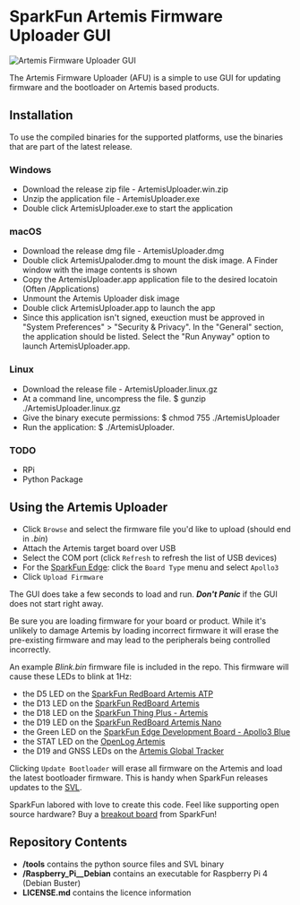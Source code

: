 SparkFun Artemis Firmware Uploader GUI
========================================

![Artemis Firmware Uploader GUI](https://cdn.sparkfun.com/assets/home_page_posts/3/1/2/3/Artemis-GUI-v2.jpg)

The Artemis Firmware Uploader (AFU) is a simple to use GUI for updating firmware and the bootloader on Artemis based products.

## Installation
To use the compiled binaries for the supported platforms, use the binaries that are part of the latest release. 

### Windows
* Download the release zip file - ArtemisUploader.win.zip
* Unzip the application file - ArtemisUploader.exe
* Double click ArtemisUploader.exe to start the application

### macOS
* Download the release dmg file - ArtemisUploader.dmg
* Double click ArtemisUpaloder.dmg to mount the disk image. A Finder window with the image contents is shown
* Copy the ArtemisUploader.app application file to the desired locatoin (Often /Applications)
* Unmount the Artemis Uploader disk image
* Double click ArtemisUploader.app to launch the app
* Since this application isn't signed, exeuction must be approved in "System Preferences" > "Security & Privacy". In the "General" section, the application should be listed. Select the "Run Anyway" option to launch ArtemisUploader.app. 

### Linux
* Download the release  file - ArtemisUploader.linux.gz
* At a command line, uncompress the file.  $ gunzip ./ArtemisUploader.linux.gz
* Give the binary execute permissions:  $ chmod 755 ./ArtemisUploader
* Run the application: $ ./ArtemisUploader.


### TODO
* RPi
* Python Package

## Using the Artemis Uploader
  
  
* Click ```Browse``` and select the firmware file you'd like to upload (should end in *.bin*)
* Attach the Artemis target board over USB
* Select the COM port (click ```Refresh``` to refresh the list of USB devices)
* For the [SparkFun Edge](https://www.sparkfun.com/products/15170): click the ```Board Type``` menu and select ```Apollo3```
* Click ```Upload Firmware```

The GUI does take a few seconds to load and run. _**Don't Panic**_ if the GUI does not start right away.

Be sure you are loading firmware for your board or product. While it's unlikely to damage Artemis by loading incorrect firmware it will erase the pre-existing firmware and may lead to the peripherals being controlled incorrectly.

An example *Blink.bin* firmware file is included in the repo. This firmware will cause these LEDs to blink at 1Hz:
* the D5 LED on the [SparkFun RedBoard Artemis ATP](https://www.sparkfun.com/products/15442)
* the D13 LED on the [SparkFun RedBoard Artemis](https://www.sparkfun.com/products/15444)
* the D18 LED on the [SparkFun Thing Plus - Artemis](https://www.sparkfun.com/products/15574)
* the D19 LED on the [SparkFun RedBoard Artemis Nano](https://www.sparkfun.com/products/15443)
* the Green LED on the [SparkFun Edge Development Board - Apollo3 Blue](https://www.sparkfun.com/products/15170)
* the STAT LED on the [OpenLog Artemis](https://www.sparkfun.com/products/15846)
* the D19 and GNSS LEDs on the [Artemis Global Tracker](https://www.sparkfun.com/products/16469)

Clicking ```Update Bootloader``` will erase all firmware on the Artemis and load the latest bootloader firmware. This is handy when SparkFun releases updates to the [SVL](https://github.com/sparkfun/SparkFun_Apollo3_AmbiqSuite_BSPs/blob/master/common/examples/artemis_svl/src/main.c).

SparkFun labored with love to create this code. Feel like supporting open source hardware?
Buy a [breakout board](https://www.sparkfun.com/products/15444) from SparkFun!

Repository Contents
-------------------

* **/tools** contains the python source files and SVL binary
* **/Raspberry_Pi__Debian** contains an executable for Raspberry Pi 4 (Debian Buster)
* **LICENSE.md** contains the licence information

